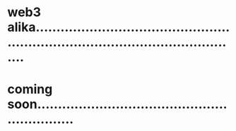 # web3 alika........................................................................................................
# coming soon..............................................................
